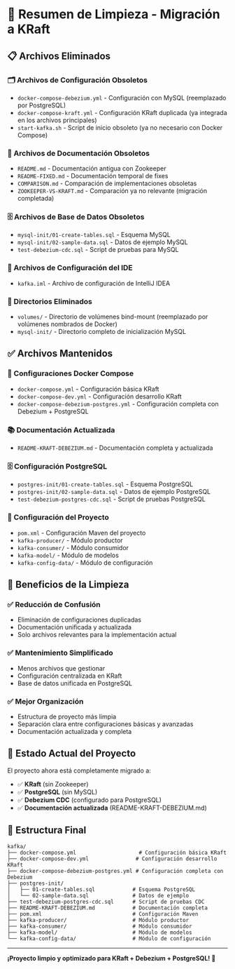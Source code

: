 # 🧹 Resumen de Limpieza - Migración a KRaft

## 📋 Archivos Eliminados

### 🗂️ Archivos de Configuración Obsoletos
- `docker-compose-debezium.yml` - Configuración con MySQL (reemplazado por PostgreSQL)
- `docker-compose-kraft.yml` - Configuración KRaft duplicada (ya integrada en los archivos principales)
- `start-kafka.sh` - Script de inicio obsoleto (ya no necesario con Docker Compose)

### 📄 Archivos de Documentación Obsoletos
- `README.md` - Documentación antigua con Zookeeper
- `README-FIXED.md` - Documentación temporal de fixes
- `COMPARISON.md` - Comparación de implementaciones obsoletas
- `ZOOKEEPER-VS-KRAFT.md` - Comparación ya no relevante (migración completada)

### 🗄️ Archivos de Base de Datos Obsoletos
- `mysql-init/01-create-tables.sql` - Esquema MySQL
- `mysql-init/02-sample-data.sql` - Datos de ejemplo MySQL
- `test-debezium-cdc.sql` - Script de pruebas para MySQL

### 🔧 Archivos de Configuración del IDE
- `kafka.iml` - Archivo de configuración de IntelliJ IDEA

### 📁 Directorios Eliminados
- `volumes/` - Directorio de volúmenes bind-mount (reemplazado por volúmenes nombrados de Docker)
- `mysql-init/` - Directorio completo de inicialización MySQL

## ✅ Archivos Mantenidos

### 🐳 Configuraciones Docker Compose
- `docker-compose.yml` - Configuración básica KRaft
- `docker-compose-dev.yml` - Configuración desarrollo KRaft
- `docker-compose-debezium-postgres.yml` - Configuración completa con Debezium + PostgreSQL

### 📚 Documentación Actualizada
- `README-KRAFT-DEBEZIUM.md` - Documentación completa y actualizada

### 🗄️ Configuración PostgreSQL
- `postgres-init/01-create-tables.sql` - Esquema PostgreSQL
- `postgres-init/02-sample-data.sql` - Datos de ejemplo PostgreSQL
- `test-debezium-postgres-cdc.sql` - Script de pruebas PostgreSQL

### 🔧 Configuración del Proyecto
- `pom.xml` - Configuración Maven del proyecto
- `kafka-producer/` - Módulo productor
- `kafka-consumer/` - Módulo consumidor
- `kafka-model/` - Módulo de modelos
- `kafka-config-data/` - Módulo de configuración

## 🎯 Beneficios de la Limpieza

### ✅ **Reducción de Confusión**
- Eliminación de configuraciones duplicadas
- Documentación unificada y actualizada
- Solo archivos relevantes para la implementación actual

### ✅ **Mantenimiento Simplificado**
- Menos archivos que gestionar
- Configuración centralizada en KRaft
- Base de datos unificada en PostgreSQL

### ✅ **Mejor Organización**
- Estructura de proyecto más limpia
- Separación clara entre configuraciones básicas y avanzadas
- Documentación actualizada y completa

## 🚀 Estado Actual del Proyecto

El proyecto ahora está completamente migrado a:

- ✅ **KRaft** (sin Zookeeper)
- ✅ **PostgreSQL** (sin MySQL)
- ✅ **Debezium CDC** (configurado para PostgreSQL)
- ✅ **Documentación actualizada** (README-KRAFT-DEBEZIUM.md)

## 📁 Estructura Final

```
kafka/
├── docker-compose.yml                    # Configuración básica KRaft
├── docker-compose-dev.yml               # Configuración desarrollo KRaft
├── docker-compose-debezium-postgres.yml # Configuración completa con Debezium
├── postgres-init/
│   ├── 01-create-tables.sql            # Esquema PostgreSQL
│   └── 02-sample-data.sql              # Datos de ejemplo
├── test-debezium-postgres-cdc.sql      # Script de pruebas CDC
├── README-KRAFT-DEBEZIUM.md            # Documentación completa
├── pom.xml                             # Configuración Maven
├── kafka-producer/                     # Módulo productor
├── kafka-consumer/                     # Módulo consumidor
├── kafka-model/                        # Módulo de modelos
└── kafka-config-data/                  # Módulo de configuración
```

---

**¡Proyecto limpio y optimizado para KRaft + Debezium + PostgreSQL! 🎉**
